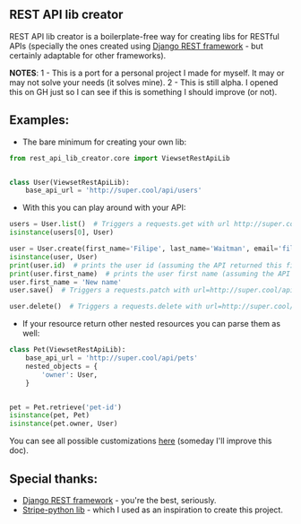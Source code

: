 ## REST API lib creator

REST API lib creator is a boilerplate-free way for creating libs for RESTful APIs (specially the ones created using [Django REST framework](https://github.com/encode/django-rest-framework) - but certainly adaptable for other frameworks).

**NOTES**:
1 - This is a port for a personal project I made for myself. It may or may not solve your needs (it solves mine).
2 - This is still alpha. I opened this on GH just so I can see if this is something I should improve (or not).


## Examples:

* The bare minimum for creating your own lib:
```python
from rest_api_lib_creator.core import ViewsetRestApiLib


class User(ViewsetRestApiLib):
    base_api_url = 'http://super.cool/api/users'
```

* With this you can play around with your API:
```python
users = User.list()  # Triggers a requests.get with url http://super.cool/api/users
isinstance(users[0], User)

user = User.create(first_name='Filipe', last_name='Waitman', email='filwaitman@gmail.com', photo=open('image.png', 'rb'))  # Triggers a requests.post with url=http://super.cool/api/users and data={'first_name': 'Filipe', 'last_name': 'Waitman', 'email': 'filwaitman@gmail.com'} and files={'photo': <file binary content>}
isinstance(user, User)
print(user.id)  # prints the user id (assuming the API returned this field)
print(user.first_name)  # prints the user first name (assuming the API returned this field)
user.first_name = 'New name'
user.save()  # Triggers a requests.patch with url=http://super.cool/api/users/<user-id> and data={'first_name': 'New name'}

user.delete()  # Triggers a requests.delete with url=http://super.cool/api/users/<user-id>
```

* If your resource return other nested resources you can parse them as well:
```python
class Pet(ViewsetRestApiLib):
    base_api_url = 'http://super.cool/api/pets'
    nested_objects = {
        'owner': User,
    }


pet = Pet.retrieve('pet-id')
isinstance(pet, Pet)
isinstance(pet.owner, User)
```

You can see all possible customizations [here](https://github.com/filwaitman/rest-api-lib-creator/blob/master/rest_api_lib_creator/core.py#L10-L30) (someday I'll improve this doc).

## Special thanks:

* [Django REST framework](https://github.com/encode/django-rest-framework) - you're the best, seriously.
* [Stripe-python lib](https://github.com/stripe/stripe-python) - which I used as an inspiration to create this project.
